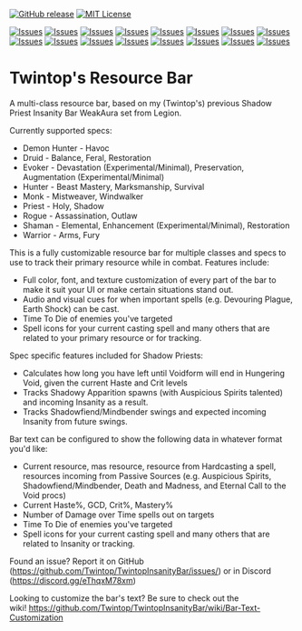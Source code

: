 [![GitHub release](https://img.shields.io/github/release/Twintop/TwintopInsanityBar.svg?maxAge=3600)](https://github.com/Twintop/TwintopInsanityBar/releases)
[![MIT License](https://img.shields.io/github/license/Twintop/TwintopInsanityBar)](https://github.com/Twintop/TwintopInsanityBar/blob/shadowlands/LICENSE)

[![Issues](https://img.shields.io/github/issues-raw/Twintop/TwintopInsanityBar)](https://github.com/Twintop/TwintopInsanityBar/issues)
[![Issues](https://img.shields.io/github/issues-closed-raw/Twintop/TwintopInsanityBar?color=00CC00)](https://github.com/Twintop/TwintopInsanityBar/issues?q=is%3Aissue+is%3Aclosed)
[![Issues](https://img.shields.io/github/issues/Twintop/TwintopInsanityBar/Core?color=000000&label=Core)](https://github.com/Twintop/TwintopInsanityBar/labels/Core)
[![Issues](https://img.shields.io/github/issues/Twintop/TwintopInsanityBar/Death%20Knight?color=C41E3A&label=Death%20Knight)](https://github.com/Twintop/TwintopInsanityBar/labels/Death%20Knight)
[![Issues](https://img.shields.io/github/issues/Twintop/TwintopInsanityBar/Death%20Knight?color=A330C9&label=Demon%20Hunter)](https://github.com/Twintop/TwintopInsanityBar/labels/Demon%20Hunter)
[![Issues](https://img.shields.io/github/issues/Twintop/TwintopInsanityBar/Druid?color=FF7C0A&label=Druid)](https://github.com/Twintop/TwintopInsanityBar/labels/Druid)
[![Issues](https://img.shields.io/github/issues/Twintop/TwintopInsanityBar/Evoker?color=33937F&label=Evoker)](https://github.com/Twintop/TwintopInsanityBar/labels/Evoker)
[![Issues](https://img.shields.io/github/issues/Twintop/TwintopInsanityBar/Hunter?color=AAD372&label=Hunter)](https://github.com/Twintop/TwintopInsanityBar/labels/Hunter)
[![Issues](https://img.shields.io/github/issues/Twintop/TwintopInsanityBar/Mage?color=3FC7EB&label=Mage)](https://github.com/Twintop/TwintopInsanityBar/labels/Mage)
[![Issues](https://img.shields.io/github/issues/Twintop/TwintopInsanityBar/Monk?color=00FF98&label=Monk)](https://github.com/Twintop/TwintopInsanityBar/labels/Monk)
[![Issues](https://img.shields.io/github/issues/Twintop/TwintopInsanityBar/Paladin?color=F48CBA&label=Paladin)](https://github.com/Twintop/TwintopInsanityBar/labels/Paladin)
[![Issues](https://img.shields.io/github/issues/Twintop/TwintopInsanityBar/Priest?color=FFFFFF&label=Priest)](https://github.com/Twintop/TwintopInsanityBar/labels/Priest)
[![Issues](https://img.shields.io/github/issues/Twintop/TwintopInsanityBar/Rogue?color=FFF468&label=Rogue)](https://github.com/Twintop/TwintopInsanityBar/labels/Rogue)
[![Issues](https://img.shields.io/github/issues/Twintop/TwintopInsanityBar/Shaman?color=0070DD&label=Shaman)](https://github.com/Twintop/TwintopInsanityBar/labels/Shaman)
[![Issues](https://img.shields.io/github/issues/Twintop/TwintopInsanityBar/Warlock?color=8788EE&label=Warlock)](https://github.com/Twintop/TwintopInsanityBar/labels/Warlock)
[![Issues](https://img.shields.io/github/issues/Twintop/TwintopInsanityBar/Warrior?color=C69B6D&label=Warrior)](https://github.com/Twintop/TwintopInsanityBar/labels/Warrior)

# Twintop's Resource Bar
A multi-class resource bar, based on my (Twintop's) previous Shadow Priest Insanity Bar WeakAura set from Legion.

Currently supported specs:
- Demon Hunter - Havoc
- Druid - Balance, Feral, Restoration
- Evoker - Devastation (Experimental/Minimal), Preservation, Augmentation (Experimental/Minimal)
- Hunter - Beast Mastery, Marksmanship, Survival
- Monk - Mistweaver, Windwalker
- Priest - Holy, Shadow
- Rogue - Assassination, Outlaw
- Shaman - Elemental, Enhancement (Experimental/Minimal), Restoration
- Warrior - Arms, Fury

This is a fully customizable resource bar for multiple classes and specs to use to track their primary resource while in combat. Features include:
- Full color, font, and texture customization of every part of the bar to make it suit your UI or make certain situations stand out.
- Audio and visual cues for when important spells (e.g. Devouring Plague, Earth Shock) can be cast.
- Time To Die of enemies you've targeted
- Spell icons for your current casting spell and many others that are related to your primary resource or for tracking.

Spec specific features included for Shadow Priests:
- Calculates how long you have left until Voidform will end in Hungering Void, given the current Haste and Crit levels
- Tracks Shadowy Apparition spawns (with Auspicious Spirits talented) and incoming Insanity as a result.
- Tracks Shadowfiend/Mindbender swings and expected incoming Insanity from future swings.

Bar text can be configured to show the following data in whatever format you'd like:
- Current resource, mas resource, resource from Hardcasting a spell, resources incoming from Passive Sources (e.g. Auspicious Spirits, Shadowfiend/Mindbender, Death and Madness, and Eternal Call to the Void procs)
- Current Haste%, GCD, Crit%, Mastery%
- Number of Damage over Time spells out on targets
- Time To Die of enemies you've targeted
- Spell icons for your current casting spell and many others that are related to Insanity or tracking.

Found an issue? Report it on GitHub (https://github.com/Twintop/TwintopInsanityBar/issues/) or in Discord (https://discord.gg/eThqxM78xm)

Looking to customize the bar's text? Be sure to check out the wiki! https://github.com/Twintop/TwintopInsanityBar/wiki/Bar-Text-Customization
